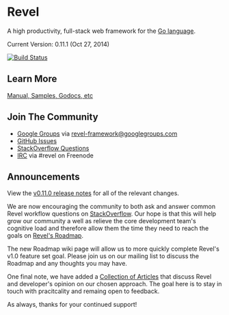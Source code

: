 # Revel

A high productivity, full-stack web framework for the [Go language](http://www.golang.org).

Current Version: 0.11.1 (Oct 27, 2014)

[![Build Status](https://secure.travis-ci.org/revel/revel.png?branch=master)](http://travis-ci.org/revel/revel)

## Learn More

[Manual, Samples, Godocs, etc](http://revel.github.com)

## Join The Community

* [Google Groups](https://groups.google.com/forum/#!forum/revel-framework) via [revel-framework@googlegroups.com](mailto:revel-framework@googlegroups.com)
* [GitHub Issues](https://github.com/revel/revel/issues)
* [StackOverflow Questions](http://stackoverflow.com/questions/tagged/revel)
* [IRC](http://webchat.freenode.net/?channels=%23revel&uio=d4) via #revel on Freenode

## Announcements

View the [v0.11.0 release notes](https://github.com/revel/revel/releases/tag/v0.11.0)
for all of the relevant changes.

We are now encouraging the community to both ask and answer common Revel workflow questions
on [StackOverflow](http://stackoverflow.com/questions/tagged/revel). Our hope is that this
will help grow our community a well as relieve the core development team's cognitive load
and therefore allow them the time they need to reach the goals on
[Revel's Roadmap](https://github.com/revel/revel/wiki/Roadmap).

The new Roadmap wiki page will allow us to more quickly complete Revel's v1.0 feature set
goal. Please join us on our mailing list to discuss the Roadmap and any thoughts you may have.

One final note, we have added a [Collection of Articles](https://github.com/revel/revel/wiki/Articles)
that discuss Revel and developer's opinion on our chosen approach. The goal here is to stay in touch
with pracitcality and remaing open to feedback.

As always, thanks for your continued support!
